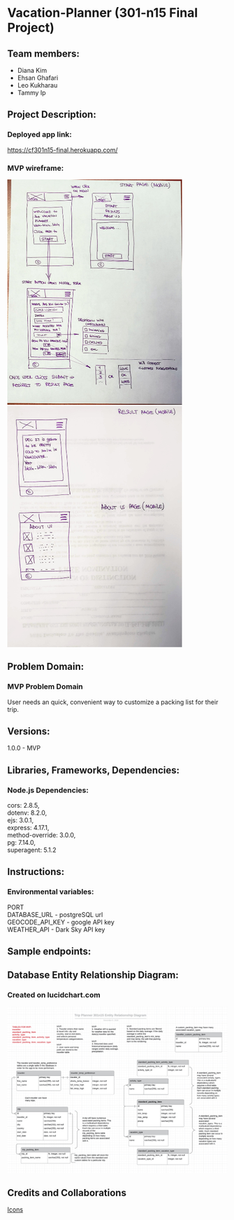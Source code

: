 # Vacation-Planner (301-n15 Final Project)

## Team members:
  - Diana Kim
  - Ehsan Ghafari
  - Leo Kukharau
  - Tammy Ip

## Project Description:
  ### Deployed app link:
  https://cf301n15-final.herokuapp.com/

  ### MVP wireframe:

  <img src="./public/img/wireframe(mvp_main).jpg" alt="Main_page_wireframe" width="400"/> 
  <img src="./public/img/wireframe(mvp_results_about).jpg" alt="Result_page_wireframe" width="400"/>


## Problem Domain:
  ### MVP Problem Domain
  User needs an quick, convenient way to customize a packing list for their trip.

## Versions:

  1.0.0 - MVP

## Libraries, Frameworks, Dependencies:
  ### Node.js Dependencies:   
  cors: 2.8.5,  
  dotenv: 8.2.0,  
  ejs: 3.0.1,  
  express: 4.17.1,  
  method-override: 3.0.0,  
  pg: 7.14.0,  
  superagent: 5.1.2  

## Instructions:
  ### Environmental variables:
  PORT  
  DATABASE_URL - postgreSQL url  
  GEOCODE_API_KEY - google API key  
  WEATHER_API - Dark Sky API key  


## Sample endpoints:


## Database Entity Relationship Diagram:
  ### Created on lucidchart.com
  <img src="./public/img/mvp_erd.png" alt="MVP Entity Relationship Diagram" width="600"/> 

## Credits and Collaborations  
[Icons](https://icons8.com/)

